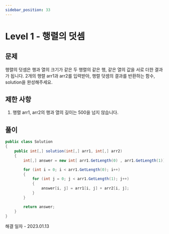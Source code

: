```yaml
---
sidebar_position: 33
---
```


# Level 1 - 행렬의 덧셈

## 문제

행렬의 덧셈은 행과 열의 크기가 같은 두 행렬의 같은 행, 같은 열의 값을 서로 더한 결과가 됩니다. 
2개의 행렬 arr1과 arr2를 입력받아, 행렬 덧셈의 결과를 반환하는 함수, solution을 완성해주세요.

## 제한 사항

1. 행렬 arr1, arr2의 행과 열의 길이는 500을 넘지 않습니다.

## 풀이

```c#
public class Solution 
{
    public int[,] solution(int[,] arr1, int[,] arr2)
    {
        int[,] answer = new int[ arr1.GetLength(0) , arr1.GetLength(1)];

        for (int i = 0; i < arr1.GetLength(0); i++)
        {
            for (int j = 0; j < arr1.GetLength(1); j++)
            {
                answer[i, j] = arr1[i, j] + arr2[i, j];
            }
        }

        return answer;
    }
}
```

해결 일자 - 2023.01.13
